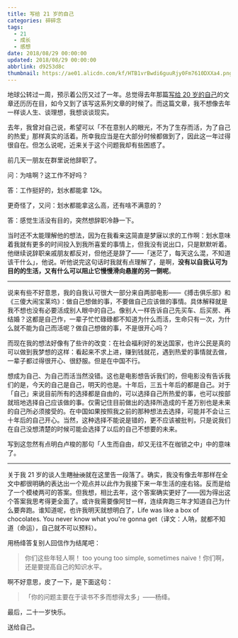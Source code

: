 ```yaml
---
title: 写给 21 岁的自己
categories: 碎碎念
tags:
  - 21
  - 成长
  - 感想
date: 2018/08/29 00:00:00
updated: 2018/08/29 00:00:00
abbrlink: d9253d8c
thumbnail: https://ae01.alicdn.com/kf/HTB1vrBwdi6guuRjy0Fm7610DXXa4.png
---
```


地球公转过一周，预示着公历又过了一年。总觉得去年那篇[写给 20 岁的自己](https://blog.itswincer.com/posts/11ab0263/)的文章还历历在目，如今又到了该写这系列文章的时候了。而这篇文章，我不想像去年一样谈人生、谈理想，我想谈谈现实。

去年，我曾对自己说，希望可以「不在意别人的眼光，不为了生存而活，为了自己的热爱」那样真实的活着。所幸我应当是在大部分时候都做到了，因此这一年过得很自在。但怎么说呢，近来关于这个问题我却有些困惑了。

<!-- more -->

前几天一朋友在群里说他辞职了。

问：为啥啊？这工作不好吗？

答：工作挺好的，划水都能拿 12k。

更奇怪了，又问：划水都能拿这么高，还有啥不满意的？

答：感觉生活没有目的，突然想辞职冷静一下。

当时还不太能理解他的想法，因为在我看来这简直是梦寐以求的工作啊：划水意味着我就有更多的时间投入到我所喜爱的事情上，但我没有说出口，只是默默听着。他继续说辞职亲戚朋友都反对，但他还是辞了——「迷茫了，每天这么混，不知道该干什么」，他说。听他说完这句话时我就有点理解了，是啊，**没有以自我认可为目的的生活，又有什么可以阻止它慢慢滑向悬崖的另一侧呢**。

---

说来有些不好意思，我的自我认可很大一部分来自两部电影——《搏击俱乐部》和《三傻大闹宝莱坞》：做自己想做的事，不要做自己应该做的事情。具体解释就是我不想也没有必要活成别人眼中的自己。像别人一样告诉自己先买车、后买房、再结婚？这都是自己作，一辈子忙忙碌碌都不知道为什么而活，生命只有一次，为什么就不能为自己而活呢？做自己想做的事，不是很开心吗？

而现在我的想法好像有了些许的改变：在社会福利好的发达国家，也许公民是真的可以做到我梦想的这样：看起来不求上进，赚到钱就花，遇到热爱的事情就去做，一辈子都过得很开心、很舒服。但是在中国不行。

想成为自己、为自己而活当然没错。这也是电影想告诉我们的，但电影没有告诉我们的是，今天的自己是自己，明天的也是。十年后，三五十年后的都是自己。对于「自己」来说目前所有的选择都是自由的，可以选择自己所热爱的事，也可以按部就班地选择自己应该做的事。仅需记住目前做出的选择所造成的千差万别也是未来的自己所必须接受的。在中国如果按照我之前的那种想法去选择，可能并不会让三十年后的自己开心。当然，这种选择不能说是错的，更不应该被批判，只是说我们在自己没想清楚的时候可能会选择了以后的自己不想要的未来。

写到这忽然有点明白卢梭的那句「人生而自由，却又无往不在枷锁之中」中的意味了。

---

关于我 21 岁的谈人生~~瞎扯淡~~就在这里告一段落了。确实，我没有像去年那样在全文中都很明确的表达出一个观点并以此作为我接下来一年生活的座右铭。反而是给了一个模棱两可的答案。但我想，相比去年，这个答案确实更好了——因为得出这个答案我思考得更全面了。或许我需要像阿甘一样，连续奔跑三年才知道自己为什么要奔跑。谁知道呢，也许我明天就想明白了，Life was like a box of chocolates. You never know what you're gonna get（译文：人呐，就都不知道（命运），自己就不可以预料）。

用杨绛答复别人回信作为结尾吧：

> 你们这些年轻人啊！ too young too simple, sometimes naive！你们啊，还是要提高自己的知识水平。

啊不好意思，皮了一下，是下面这句：

> 「你的问题主要在于读书不多而想得太多」——杨绛。

最后，二十一岁快乐。

送给自己。